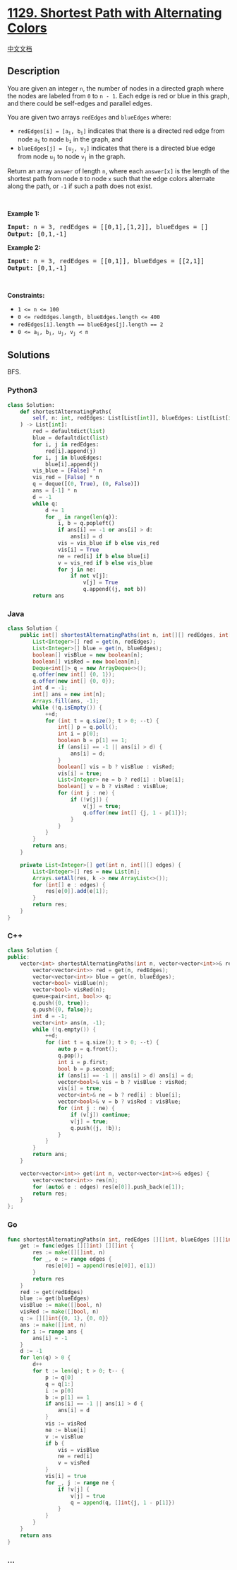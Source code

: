 # [1129. Shortest Path with Alternating Colors](https://leetcode.com/problems/shortest-path-with-alternating-colors)

[中文文档](/solution/1100-1199/1129.Shortest%20Path%20with%20Alternating%20Colors/README.md)

## Description

<p>You are given an integer <code>n</code>, the number of nodes in a directed graph where the nodes are labeled from <code>0</code> to <code>n - 1</code>. Each edge is red or blue in this graph, and there could be self-edges and parallel edges.</p>

<p>You are given two arrays <code>redEdges</code> and <code>blueEdges</code> where:</p>

<ul>
	<li><code>redEdges[i] = [a<sub>i</sub>, b<sub>i</sub>]</code> indicates that there is a directed red edge from node <code>a<sub>i</sub></code> to node <code>b<sub>i</sub></code> in the graph, and</li>
	<li><code>blueEdges[j] = [u<sub>j</sub>, v<sub>j</sub>]</code> indicates that there is a directed blue edge from node <code>u<sub>j</sub></code> to node <code>v<sub>j</sub></code> in the graph.</li>
</ul>

<p>Return an array <code>answer</code> of length <code>n</code>, where each <code>answer[x]</code> is the length of the shortest path from node <code>0</code> to node <code>x</code> such that the edge colors alternate along the path, or <code>-1</code> if such a path does not exist.</p>

<p>&nbsp;</p>
<p><strong class="example">Example 1:</strong></p>

<pre>
<strong>Input:</strong> n = 3, redEdges = [[0,1],[1,2]], blueEdges = []
<strong>Output:</strong> [0,1,-1]
</pre>

<p><strong class="example">Example 2:</strong></p>

<pre>
<strong>Input:</strong> n = 3, redEdges = [[0,1]], blueEdges = [[2,1]]
<strong>Output:</strong> [0,1,-1]
</pre>

<p>&nbsp;</p>
<p><strong>Constraints:</strong></p>

<ul>
	<li><code>1 &lt;= n &lt;= 100</code></li>
	<li><code>0 &lt;= redEdges.length,&nbsp;blueEdges.length &lt;= 400</code></li>
	<li><code>redEdges[i].length == blueEdges[j].length == 2</code></li>
	<li><code>0 &lt;= a<sub>i</sub>, b<sub>i</sub>, u<sub>j</sub>, v<sub>j</sub> &lt; n</code></li>
</ul>

## Solutions

BFS.

<!-- tabs:start -->

### **Python3**

```python
class Solution:
    def shortestAlternatingPaths(
        self, n: int, redEdges: List[List[int]], blueEdges: List[List[int]]
    ) -> List[int]:
        red = defaultdict(list)
        blue = defaultdict(list)
        for i, j in redEdges:
            red[i].append(j)
        for i, j in blueEdges:
            blue[i].append(j)
        vis_blue = [False] * n
        vis_red = [False] * n
        q = deque([(0, True), (0, False)])
        ans = [-1] * n
        d = -1
        while q:
            d += 1
            for _ in range(len(q)):
                i, b = q.popleft()
                if ans[i] == -1 or ans[i] > d:
                    ans[i] = d
                vis = vis_blue if b else vis_red
                vis[i] = True
                ne = red[i] if b else blue[i]
                v = vis_red if b else vis_blue
                for j in ne:
                    if not v[j]:
                        v[j] = True
                        q.append((j, not b))
        return ans
```

### **Java**

```java
class Solution {
    public int[] shortestAlternatingPaths(int n, int[][] redEdges, int[][] blueEdges) {
        List<Integer>[] red = get(n, redEdges);
        List<Integer>[] blue = get(n, blueEdges);
        boolean[] visBlue = new boolean[n];
        boolean[] visRed = new boolean[n];
        Deque<int[]> q = new ArrayDeque<>();
        q.offer(new int[] {0, 1});
        q.offer(new int[] {0, 0});
        int d = -1;
        int[] ans = new int[n];
        Arrays.fill(ans, -1);
        while (!q.isEmpty()) {
            ++d;
            for (int t = q.size(); t > 0; --t) {
                int[] p = q.poll();
                int i = p[0];
                boolean b = p[1] == 1;
                if (ans[i] == -1 || ans[i] > d) {
                    ans[i] = d;
                }
                boolean[] vis = b ? visBlue : visRed;
                vis[i] = true;
                List<Integer> ne = b ? red[i] : blue[i];
                boolean[] v = b ? visRed : visBlue;
                for (int j : ne) {
                    if (!v[j]) {
                        v[j] = true;
                        q.offer(new int[] {j, 1 - p[1]});
                    }
                }
            }
        }
        return ans;
    }

    private List<Integer>[] get(int n, int[][] edges) {
        List<Integer>[] res = new List[n];
        Arrays.setAll(res, k -> new ArrayList<>());
        for (int[] e : edges) {
            res[e[0]].add(e[1]);
        }
        return res;
    }
}
```

### **C++**

```cpp
class Solution {
public:
    vector<int> shortestAlternatingPaths(int n, vector<vector<int>>& redEdges, vector<vector<int>>& blueEdges) {
        vector<vector<int>> red = get(n, redEdges);
        vector<vector<int>> blue = get(n, blueEdges);
        vector<bool> visBlue(n);
        vector<bool> visRed(n);
        queue<pair<int, bool>> q;
        q.push({0, true});
        q.push({0, false});
        int d = -1;
        vector<int> ans(n, -1);
        while (!q.empty()) {
            ++d;
            for (int t = q.size(); t > 0; --t) {
                auto p = q.front();
                q.pop();
                int i = p.first;
                bool b = p.second;
                if (ans[i] == -1 || ans[i] > d) ans[i] = d;
                vector<bool>& vis = b ? visBlue : visRed;
                vis[i] = true;
                vector<int>& ne = b ? red[i] : blue[i];
                vector<bool>& v = b ? visRed : visBlue;
                for (int j : ne) {
                    if (v[j]) continue;
                    v[j] = true;
                    q.push({j, !b});
                }
            }
        }
        return ans;
    }

    vector<vector<int>> get(int n, vector<vector<int>>& edges) {
        vector<vector<int>> res(n);
        for (auto& e : edges) res[e[0]].push_back(e[1]);
        return res;
    }
};
```

### **Go**

```go
func shortestAlternatingPaths(n int, redEdges [][]int, blueEdges [][]int) []int {
	get := func(edges [][]int) [][]int {
		res := make([][]int, n)
		for _, e := range edges {
			res[e[0]] = append(res[e[0]], e[1])
		}
		return res
	}
	red := get(redEdges)
	blue := get(blueEdges)
	visBlue := make([]bool, n)
	visRed := make([]bool, n)
	q := [][]int{{0, 1}, {0, 0}}
	ans := make([]int, n)
	for i := range ans {
		ans[i] = -1
	}
	d := -1
	for len(q) > 0 {
		d++
		for t := len(q); t > 0; t-- {
			p := q[0]
			q = q[1:]
			i := p[0]
			b := p[1] == 1
			if ans[i] == -1 || ans[i] > d {
				ans[i] = d
			}
			vis := visRed
			ne := blue[i]
			v := visBlue
			if b {
				vis = visBlue
				ne = red[i]
				v = visRed
			}
			vis[i] = true
			for _, j := range ne {
				if !v[j] {
					v[j] = true
					q = append(q, []int{j, 1 - p[1]})
				}
			}
		}
	}
	return ans
}
```

### **...**

```

```

<!-- tabs:end -->
